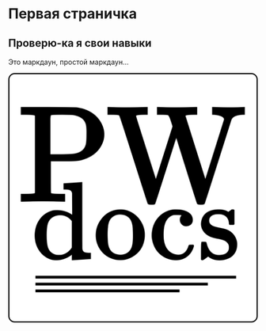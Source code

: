 # Первая страничка

## Проверю-ка я свои навыки

Это маркдаун, простой маркдаун...

![](images/logopw.svg)